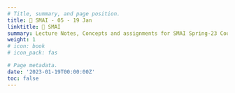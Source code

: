```yaml
---
# Title, summary, and page position.
title: 🤖 SMAI - 05 - 19 Jan
linktitle: 🤖 SMAI
summary: Lecture Notes, Concepts and assignments for SMAI Spring-23 Course
weight: 1
# icon: book
# icon_pack: fas

# Page metadata.
date: '2023-01-19T00:00:00Z'
toc: false
---
```

